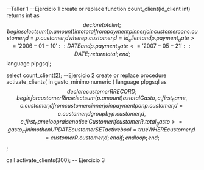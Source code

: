 --Taller 1
--Ejercicio 1
create or replace function count_client(id_client int)
returns int as $$
declare
	total int;
begin
	select sum(p.amount) into total
	from payment p
	inner join customer c on c.customer_id = p.customer_id
	where p.customer_id = id_client and p.payment_date >= '2006-01-10'::DATE and p.payment_date <= '2007-05-21'::DATE;
	return total;
end;
$$ language plpgsql;

select count_client(2);
--Ejercicio 2
create or replace procedure activate_clients(
	in gasto_minimo numeric
)
language plpgsql as $$
declare customerR RECORD;
begin
	for customerR in 
		select sum(p.amount) as totalGasto,  c.first_name, c.customer_id from customer c 
		inner join payment p on p.customer_id = c.customer_id
		group by p.customer_id, c.first_name
	loop
		raise notice 'Customer %: total gasto %', customerR.first_name, customerR.total_gasto;
	if customerR.total_gasto >= gasto_minimo then
            UPDATE customer 
            SET activebool = true
            WHERE customer_id = customerR.customer_id;
    end if;
	end loop;
end;
$$;

call activate_clients(300);
-- Ejercicio 3


